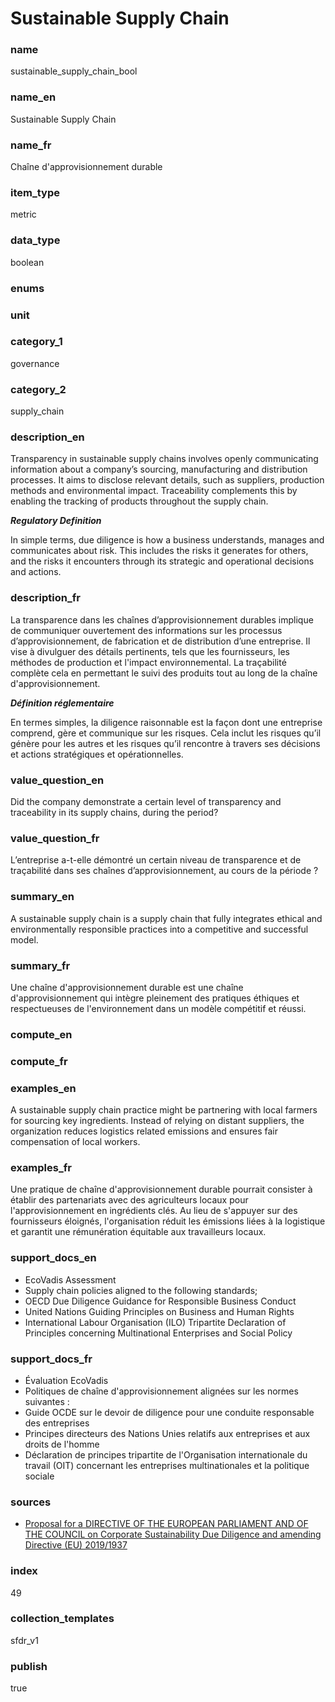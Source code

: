 # Sustainable Supply Chain

### name

sustainable_supply_chain_bool

### name_en

Sustainable Supply Chain

### name_fr

Chaîne d'approvisionnement durable

### item_type

metric

### data_type

boolean

### enums



### unit



### category_1

governance

### category_2

supply_chain

### description_en

Transparency in sustainable supply chains involves openly communicating information about a
company’s sourcing, manufacturing and distribution processes. It aims to disclose relevant
details, such as suppliers, production methods and environmental impact. Traceability complements
this by enabling the tracking of products throughout the supply chain.

***Regulatory Definition***

In simple terms, due diligence is how a business understands, manages and communicates about risk.
This includes the risks it generates for others, and the risks it encounters through its strategic
and operational decisions and actions.  

### description_fr

La transparence dans les chaînes d’approvisionnement durables implique de communiquer ouvertement
des informations sur les processus d’approvisionnement, de fabrication et de distribution d’une
entreprise. Il vise à divulguer des détails pertinents, tels que les fournisseurs, les méthodes
de production et l'impact environnemental. La traçabilité complète cela en permettant le suivi
des produits tout au long de la chaîne d'approvisionnement.

***Définition réglementaire***

En termes simples, la diligence raisonnable est la façon dont une entreprise comprend, gère et
communique sur les risques. Cela inclut les risques qu’il génère pour les autres et les risques
qu’il rencontre à travers ses décisions et actions stratégiques et opérationnelles.

### value_question_en

Did the company demonstrate a certain level of transparency and traceability in its supply chains,
during the period?

### value_question_fr

L’entreprise a-t-elle démontré un certain niveau de transparence et de traçabilité dans ses chaînes
d’approvisionnement, au cours de la période ?

### summary_en

A sustainable supply chain is a supply chain that fully integrates ethical and environmentally
responsible practices into a competitive and successful model.

### summary_fr

Une chaîne d'approvisionnement durable est une chaîne d'approvisionnement qui intègre pleinement
des pratiques éthiques et respectueuses de l'environnement dans un modèle compétitif et réussi.

### compute_en



### compute_fr



### examples_en

A sustainable supply chain practice might be partnering with local farmers for sourcing key
ingredients. Instead of relying on distant suppliers, the organization reduces logistics related
emissions and ensures fair compensation of local workers.

### examples_fr

Une pratique de chaîne d'approvisionnement durable pourrait consister à établir des partenariats
avec des agriculteurs locaux pour l'approvisionnement en ingrédients clés. Au lieu de s'appuyer
sur des fournisseurs éloignés, l'organisation réduit les émissions liées à la logistique et
garantit une rémunération équitable aux travailleurs locaux.

### support_docs_en

- EcoVadis Assessment
- Supply chain policies aligned to the following standards;
- OECD Due Diligence Guidance for Responsible Business Conduct
- United Nations Guiding Principles on Business and Human Rights
- International Labour Organisation (ILO) Tripartite Declaration of Principles concerning
Multinational Enterprises and Social Policy

### support_docs_fr

- Évaluation EcoVadis
- Politiques de chaîne d'approvisionnement alignées sur les normes suivantes :
- Guide OCDE sur le devoir de diligence pour une conduite responsable des entreprises
- Principes directeurs des Nations Unies relatifs aux entreprises et aux droits de l'homme
- Déclaration de principes tripartite de l'Organisation internationale du travail (OIT) concernant
les entreprises multinationales et la politique sociale

### sources

- [Proposal for a DIRECTIVE OF THE EUROPEAN PARLIAMENT AND OF THE COUNCIL on Corporate
Sustainability Due Diligence and amending Directive (EU) 2019/1937](https://eur-lex.europa.eu/legal-content/EN/TXT/?uri=CELEX%3A52022PC0071)
   
### index

49

### collection_templates

sfdr_v1

### publish

true
